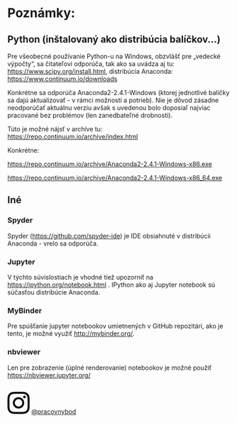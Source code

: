 # Poznámky:

## Python (inštalovaný ako distribúcia balíčkov...)
Pre všeobecné používanie Python-u na Windows, obzvlášť pre „vedecké výpočty“, sa čitateľovi odporúča, tak ako sa uvádza aj tu: https://www.scipy.org/install.html, distribúcia Anaconda: https://www.continuum.io/downloads


Konkrétne sa odporúča Anaconda2-2.4.1-Windows (ktorej jednotlivé balíčky sa dajú aktualizovať - v rámci možností a potrieb). Nie je dôvod zásadne neodporúčať aktuálnu verziu avšak s uvedenou bolo doposiaľ najviac pracované bez problémov (len zanedbateľné drobnosti).

Túto je možné nájsť v archíve tu: https://repo.continuum.io/archive/index.html

Konkrétne:

https://repo.continuum.io/archive/Anaconda2-2.4.1-Windows-x86.exe

https://repo.continuum.io/archive/Anaconda2-2.4.1-Windows-x86_64.exe


## Iné

### Spyder

Spyder (https://github.com/spyder-ide) je IDE obsiahnuté v distribúcii Anaconda - vrelo sa odporúča.

### Jupyter

V týchto súvislostiach je vhodné tiež upozorniť na https://ipython.org/notebook.html .
IPython ako aj Jupyter notebook sú súčasťou distribúcie Anaconda.

### MyBinder

Pre spúšťanie jupyter notebookov umietnených v GitHub repozitári, ako je tento, je možné využiť http://mybinder.org/.

### nbviewer

Len pre zobrazenie (úplné renderovanie) notebookov je možné použiť https://nbviewer.jupyter.org/

##

![instalogo](https://github.com/PracovnyBod/UKYB/blob/master/misc/instalogo.png) [@pracovnybod](https://www.instagram.com/pracovnybod/)
